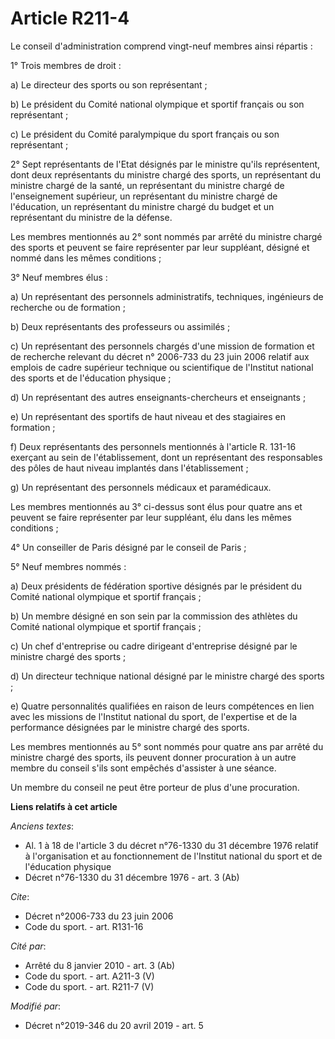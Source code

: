 # Article R211-4

Le conseil d'administration comprend vingt-neuf membres ainsi répartis :

1° Trois membres de droit :

a) Le directeur des sports ou son représentant ;

b) Le président du Comité national olympique et sportif français ou son représentant ;

c) Le président du Comité paralympique du sport français ou son représentant ;

2° Sept représentants de l'Etat désignés par le ministre qu'ils représentent, dont deux représentants du ministre chargé des
sports, un représentant du ministre chargé de la santé, un représentant du ministre chargé de l'enseignement supérieur, un
représentant du ministre chargé de l'éducation, un représentant du ministre chargé du budget et un représentant du ministre
de la défense.

Les membres mentionnés au 2° sont nommés par arrêté du ministre chargé des sports et peuvent se faire représenter par leur
suppléant, désigné et nommé dans les mêmes conditions ;

3° Neuf membres élus :

a) Un représentant des personnels administratifs, techniques, ingénieurs de recherche ou de formation ;

b) Deux représentants des professeurs ou assimilés ;

c) Un représentant des personnels chargés d'une mission de formation et de recherche relevant du décret n° 2006-733 du 23
juin 2006 relatif aux emplois de cadre supérieur technique ou scientifique de l'Institut national des sports et de
l'éducation physique ;

d) Un représentant des autres enseignants-chercheurs et enseignants ;

e) Un représentant des sportifs de haut niveau et des stagiaires en formation ;

f) Deux représentants des personnels mentionnés à l'article R. 131-16 exerçant au sein de l'établissement, dont un
représentant des responsables des pôles de haut niveau implantés dans l'établissement ;

g) Un représentant des personnels médicaux et paramédicaux.

Les membres mentionnés au 3° ci-dessus sont élus pour quatre ans et peuvent se faire représenter par leur suppléant, élu dans
les mêmes conditions ;

4° Un conseiller de Paris désigné par le conseil de Paris ;

5° Neuf membres nommés :

a) Deux présidents de fédération sportive désignés par le président du Comité national olympique et sportif français ;

b) Un membre désigné en son sein par la commission des athlètes du Comité national olympique et sportif français ;

c) Un chef d'entreprise ou cadre dirigeant d'entreprise désigné par le ministre chargé des sports ;

d) Un directeur technique national désigné par le ministre chargé des sports ;

e) Quatre personnalités qualifiées en raison de leurs compétences en lien avec les missions de l'Institut national du sport,
de l'expertise et de la performance désignées par le ministre chargé des sports.

Les membres mentionnés au 5° sont nommés pour quatre ans par arrêté du ministre chargé des sports, ils peuvent donner
procuration à un autre membre du conseil s'ils sont empêchés d'assister à une séance.

Un membre du conseil ne peut être porteur de plus d'une procuration.

**Liens relatifs à cet article**

_Anciens textes_:

  - Al. 1 à 18 de l'article 3 du décret n°76-1330 du 31 décembre 1976 relatif à l'organisation et au fonctionnement de l'Institut national du sport et de l'éducation physique
  - Décret n°76-1330 du 31 décembre 1976 - art. 3 (Ab)

_Cite_:

  - Décret n°2006-733 du 23 juin 2006
  - Code du sport. - art. R131-16

_Cité par_:

  - Arrêté du 8 janvier 2010 - art. 3 (Ab)
  - Code du sport. - art. A211-3 (V)
  - Code du sport. - art. R211-7 (V)

_Modifié par_:

  - Décret n°2019-346 du 20 avril 2019 - art. 5
